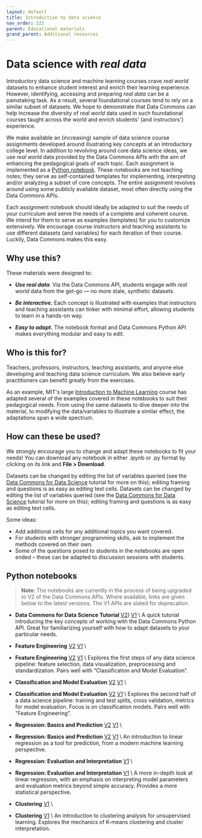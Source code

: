 ```yaml
---
layout: default
title: Introduction to data science
nav_order: 222
parent: Educational materials
grand_parent: Additional resources
---
```


# Data science with _real data_

Introductory data science and machine learning courses crave _real world_ datasets to enhance student interest and enrich their learning experience. However, identifying, accessing and preparing _real data_ can be a painstaking task. As a result, several foundational courses tend to rely on a similar subset of datasets. We hope to demonstrate that Data Commons can help increase the diversity of _real world_ data used in such foundational courses taught across the world and enrich students' (and instructors') experience.

We make available an (increasing) sample of data science course assignments developed around illustrating key concepts at an introductory college level. In addition to revolving around core data science ideas, we use _real world_ data provided by the Data Commons APIs with the aim of enhancing the pedagogical goals of each topic. Each assignment is implemented as a [Python notebook](https://colab.research.google.com/). These notebooks are not teaching notes; they serve as self-contained templates for implementing, interpreting and/or analyzing a subset of core concepts. The entire assignment revolves around using some publicly available dataset, most often directly using the Data Commons APIs. 

Each assignment notebook should ideally be adapted to suit the needs of your curriculum and serve the needs of a complete and coherent course. We intend for them to serve as examples (templates) for you to customize extensively. We encourage course instructors and teaching assistants to use different datasets (and variables) for each iteration of their course. Luckily, Data Commons makes this easy.

## Why use this?

These materials were designed to:

* **_Use real data_**. Via the Data Commons API, students engage with _real world_ data from the get-go &mdash; no more stale, synthetic datasets. 

* **_Be interactive._** Each concept is illustrated with examples that instructors and teaching assistants can tinker with minimal effort, allowing students to learn in a hands-on way.

* **_Easy to adapt_.** The notebook format and Data Commons Python API makes everything modular and easy to edit.

## Who is this for?

Teachers, professors, instructors, teaching assistants, and anyone else developing and teaching data science curriculum. We also believe early practitioners can benefit greatly from the exercises.

As an example, MIT's large [Introduction to Machine Learning](https://introml.odl.mit.edu/) course has adapted several of the examples covered in these notebooks to suit their pedagogical needs. From using the same datasets to dive deeper into the material, to modifying the data/variables to illustrate a similar effect, the adaptations span a wide spectrum. 

## How can these be used?

We strongly encourage you to change and adapt these notebooks to fit your needs! You can download any notebook in either .ipynb or .py format by clicking on its link and **File > Download**.

Datasets can be changed by editing the list of variables queried (see the [Data Commons for Data Science](https://colab.research.google.com/github/datacommonsorg/api-python/blob/master/notebooks/v2/intro_data_science/Data_Commons_For_Data_Science_Tutorial.ipynb) tutorial for more on this); editing framing and questions is as easy as editing text cells.
Datasets can be changed by editing the list of variables queried (see the [Data Commons for Data Science](https://colab.research.google.com/github/datacommonsorg/api-python/blob/master/notebooks/v2/intro_data_science/Data_Commons_For_Data_Science_Tutorial.ipynb) tutorial for more on this); editing framing and questions is as easy as editing text cells.

Some ideas:
* Add additional cells for any additional topics you want covered.
* For students with stronger programming skills, ask to implement the methods covered on their own.
* Some of the questions posed to students in the notebooks are open ended – these can be adapted to discussion sessions with students.

## Python notebooks

> **Note**: The notebooks are currently in the process of being upgraded to V2 of the Data Commons APIs. Where available, links are given below to the latest versions. The V1 APIs are slated for deprecation.

*  **Data Commons for Data Science Tutorial** [V2](https://colab.research.google.com/github/datacommonsorg/api-python/blob/master/notebooks/v2/intro_data_science/Data_Commons_For_Data_Science_Tutorial.ipynb)) [V1](https://colab.research.google.com/github/datacommonsorg/api-python/blob/master/notebooks/intro_data_science/Data_Commons_For_Data_Science_Tutorial.ipynb) \\
A quick tutorial introducing the key concepts of working with the Data Commons Python API. Great for familiarizing yourself with how to adapt datasets to your particular needs.

* **Feature Engineering** [V2](https://colab.research.google.com/github/datacommonsorg/api-python/blob/master/notebooks/v2/intro_data_science/Feature_Engineering.ipynb) [V1](https://colab.research.google.com/github/datacommonsorg/api-python/blob/master/notebooks/intro_data_science/Feature_Engineering.ipynb) \\
* **Feature Engineering** [V2](https://colab.research.google.com/github/datacommonsorg/api-python/blob/master/notebooks/v2/intro_data_science/Feature_Engineering.ipynb) [V1](https://colab.research.google.com/github/datacommonsorg/api-python/blob/master/notebooks/intro_data_science/Feature_Engineering.ipynb) \\
Explores the first steps of any data science pipeline: feature selection, data visualization, preprocessing and standardization. Pairs well with “Classification and Model Evaluation”.

* **Classification and Model Evaluation** [V2](https://colab.research.google.com/github/datacommonsorg/api-python/blob/master/notebooks/v2/intro_data_science/Classification_and_Model_Evaluation.ipynb) [V1](https://colab.research.google.com/github/datacommonsorg/api-python/blob/master/notebooks/intro_data_science/Classification_and_Model_Evaluation.ipynb)  \\
* **Classification and Model Evaluation** [V2](https://colab.research.google.com/github/datacommonsorg/api-python/blob/master/notebooks/v2/intro_data_science/Classification_and_Model_Evaluation.ipynb) [V1](https://colab.research.google.com/github/datacommonsorg/api-python/blob/master/notebooks/intro_data_science/Classification_and_Model_Evaluation.ipynb)  \\
Explores the second half of a data science pipeline: training and test splits, cross validation, metrics for model evaluation. Focus is on classification models. Pairs well with “Feature Engineering”.

* **Regression: Basics and Prediction** [V2](https://colab.research.google.com/github/datacommonsorg/api-python/blob/master/notebooks/v2/intro_data_science/Regression_Basics_and_Prediction.ipynb) [V1](https://colab.research.google.com/github/datacommonsorg/api-python/blob/master/notebooks/intro_data_science/Regression_Basics_and_Prediction.ipynb) \\
* **Regression: Basics and Prediction** [V2](https://colab.research.google.com/github/datacommonsorg/api-python/blob/master/notebooks/v2/intro_data_science/Regression_Basics_and_Prediction.ipynb) [V1](https://colab.research.google.com/github/datacommonsorg/api-python/blob/master/notebooks/intro_data_science/Regression_Basics_and_Prediction.ipynb) \\
An introduction to linear regression as a tool for prediction, from a modern machine learning perspective.

* **Regression: Evaluation and Interpretation** [V1](https://colab.research.google.com/github/datacommonsorg/api-python/blob/master/notebooks/intro_data_science/Regression_Evaluation_and_Interpretation.ipynb) \\
* **Regression: Evaluation and Interpretation** [V1](https://colab.research.google.com/github/datacommonsorg/api-python/blob/master/notebooks/intro_data_science/Regression_Evaluation_and_Interpretation.ipynb) \\
A more in-depth look at linear regression, with an emphasis on interpreting model parameters and evaluation metrics beyond simple accuracy. Provides a more statistical perspective.

* **Clustering** [V1](https://colab.research.google.com/github/datacommonsorg/api-python/blob/master/notebooks/intro_data_science/Introduction_to_Clustering.ipynb) \\
* **Clustering** [V1](https://colab.research.google.com/github/datacommonsorg/api-python/blob/master/notebooks/intro_data_science/Introduction_to_Clustering.ipynb) \\
An introduction to clustering analysis for unsupervised learning. Explores the mechanics of K-means clustering and cluster interpretation.
